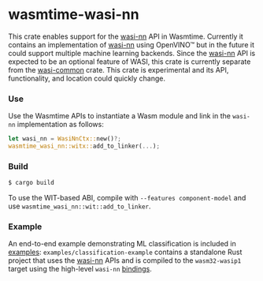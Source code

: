 # wasmtime-wasi-nn

This crate enables support for the [wasi-nn] API in Wasmtime. Currently it
contains an implementation of [wasi-nn] using OpenVINO™ but in the future it
could support multiple machine learning backends. Since the [wasi-nn] API is
expected to be an optional feature of WASI, this crate is currently separate
from the [wasi-common] crate. This crate is experimental and its API,
functionality, and location could quickly change.

[examples]: examples
[openvino]: https://crates.io/crates/openvino
[wasi-nn]: https://github.com/WebAssembly/wasi-nn
[wasi-common]: ../wasi-common
[bindings]: https://crates.io/crates/wasi-nn

### Use

Use the Wasmtime APIs to instantiate a Wasm module and link in the `wasi-nn`
implementation as follows:

```rust
let wasi_nn = WasiNnCtx::new()?;
wasmtime_wasi_nn::witx::add_to_linker(...);
```

### Build

```sh
$ cargo build
```

To use the WIT-based ABI, compile with `--features component-model` and use `wasmtime_wasi_nn::wit::add_to_linker`.

### Example

An end-to-end example demonstrating ML classification is included in [examples]:
`examples/classification-example` contains a standalone Rust project that uses
the [wasi-nn] APIs and is compiled to the `wasm32-wasip1` target using the
high-level `wasi-nn` [bindings].
